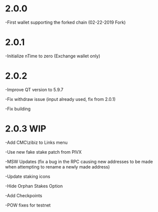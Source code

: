 # 2.0.0

-First wallet supporting the forked chain (02-22-2019 Fork)

# 2.0.1

-Initialize nTime to zero (Exchange wallet only)

# 2.0.2

-Improve QT version to  5.9.7

-Fix withdraw issue (input already used, fix from 2.0.1)

-Fix building

# 2.0.3 **WIP**

-Add CMC\zibiz to Links menu

-Use new fake stake patch from PIVX

-MSW Updates (fix a bug in the RPC causing new addresses to be made when attempting to rename a newly made address)

-Update staking icons

-Hide Orphan Stakes Option

-Add Checkpoints

-POW fixes for testnet
